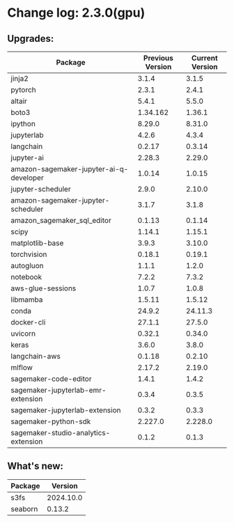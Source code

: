 # Change log: 2.3.0(gpu)

## Upgrades: 

Package | Previous Version | Current Version
---|---|---
jinja2|3.1.4|3.1.5
pytorch|2.3.1|2.4.1
altair|5.4.1|5.5.0
boto3|1.34.162|1.36.1
ipython|8.29.0|8.31.0
jupyterlab|4.2.6|4.3.4
langchain|0.2.17|0.3.14
jupyter-ai|2.28.3|2.29.0
amazon-sagemaker-jupyter-ai-q-developer|1.0.14|1.0.15
jupyter-scheduler|2.9.0|2.10.0
amazon-sagemaker-jupyter-scheduler|3.1.7|3.1.8
amazon_sagemaker_sql_editor|0.1.13|0.1.14
scipy|1.14.1|1.15.1
matplotlib-base|3.9.3|3.10.0
torchvision|0.18.1|0.19.1
autogluon|1.1.1|1.2.0
notebook|7.2.2|7.3.2
aws-glue-sessions|1.0.7|1.0.8
libmamba|1.5.11|1.5.12
conda|24.9.2|24.11.3
docker-cli|27.1.1|27.5.0
uvicorn|0.32.1|0.34.0
keras|3.6.0|3.8.0
langchain-aws|0.1.18|0.2.10
mlflow|2.17.2|2.19.0
sagemaker-code-editor|1.4.1|1.4.2
sagemaker-jupyterlab-emr-extension|0.3.4|0.3.5
sagemaker-jupyterlab-extension|0.3.2|0.3.3
sagemaker-python-sdk|2.227.0|2.228.0
sagemaker-studio-analytics-extension|0.1.2|0.1.3

## What's new: 

Package | Version 
---|---
s3fs|2024.10.0
seaborn|0.13.2
